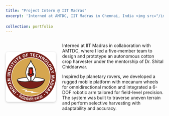 ```yaml
---
title: "Project Intern @ IIT Madras"
excerpt: 'Interned at AMTDC, IIT Madras in Chennai, India <img src="/images/iit.png" alt="IIT Logo" style="height: 40px; width: auto; vertical-align: middle; margin-left: 6px;">'

collection: portfolio
---
```


<div style="display: flex; align-items: center; gap: 20px; margin-bottom: 2em;">
  <img src="/images/iit.png" alt="IIT Madras Logo" style="width: 160px; height: auto; border-radius: 8px; box-shadow: 0 2px 6px rgba(0,0,0,0.2);">
  <div>
    <p>
      Interned at IIT Madras in collaboration with AMTDC, where I led a five-member team to design and prototype an autonomous cotton crop harvester under the mentorship of Dr. Shital Chiddarwar.
    </p>
    <p>
      Inspired by planetary rovers, we developed a rugged mobile platform with mecanum wheels for omnidirectional motion and integrated a 6-DOF robotic arm tailored for field-level precision. The system was built to traverse uneven terrain and perform selective harvesting with adaptability and accuracy.
    </p>
  </div>
</div>
